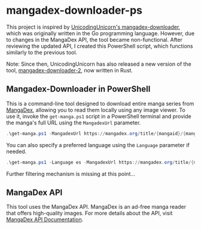 # mangadex-downloader-ps

This project is inspired by [UnicodingUnicorn's mangadex-downloader](https://github.com/UnicodingUnicorn/mangadex-downloader), which was originally written in the Go programming language. However, due to changes in the MangaDex API, the tool became non-functional. After reviewing the updated API, I created this PowerShell script, which functions similarly to the previous tool.

Note: Since then, UnicodingUnicorn has also released a new version of the tool, [mangadex-downloader-2](https://github.com/UnicodingUnicorn/mangadex-downloader-2), now written in Rust.

## Mangadex-Downloader in PowerShell

This is a command-line tool designed to download entire manga series from [MangaDex](https://mangadex.org/), allowing you to read them locally using any image viewer. To use it, invoke the `get-manga.ps1` script in a PowerShell terminal and provide the manga's full URL using the `MangadexUrl` parameter.

```powershell
.\get-manga.ps1 -MangadexUrl https://mangadex.org/title/{mangaid}/{manganame}}
```

You can also specify a preferred language using the `Language` parameter if needed. 

```powershell
.\get-manga.ps1 -Language es -MangadexUrl https://mangadex.org/title/{mangaid}/{manganame}}
```

Further filtering mechanism is missing at this point...

## MangaDex API

This tool uses the MangaDex API. MangaDex is an ad-free manga reader that offers high-quality images. For more details about the API, visit [MangaDex API Documentation](https://api.mangadex.org/docs/).
